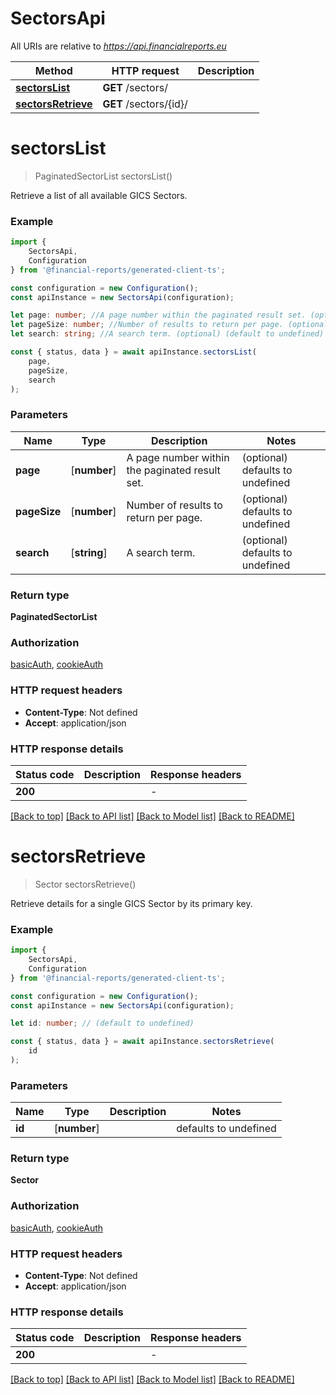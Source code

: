 # SectorsApi

All URIs are relative to *https://api.financialreports.eu*

|Method | HTTP request | Description|
|------------- | ------------- | -------------|
|[**sectorsList**](#sectorslist) | **GET** /sectors/ | |
|[**sectorsRetrieve**](#sectorsretrieve) | **GET** /sectors/{id}/ | |

# **sectorsList**
> PaginatedSectorList sectorsList()

Retrieve a list of all available GICS Sectors.

### Example

```typescript
import {
    SectorsApi,
    Configuration
} from '@financial-reports/generated-client-ts';

const configuration = new Configuration();
const apiInstance = new SectorsApi(configuration);

let page: number; //A page number within the paginated result set. (optional) (default to undefined)
let pageSize: number; //Number of results to return per page. (optional) (default to undefined)
let search: string; //A search term. (optional) (default to undefined)

const { status, data } = await apiInstance.sectorsList(
    page,
    pageSize,
    search
);
```

### Parameters

|Name | Type | Description  | Notes|
|------------- | ------------- | ------------- | -------------|
| **page** | [**number**] | A page number within the paginated result set. | (optional) defaults to undefined|
| **pageSize** | [**number**] | Number of results to return per page. | (optional) defaults to undefined|
| **search** | [**string**] | A search term. | (optional) defaults to undefined|


### Return type

**PaginatedSectorList**

### Authorization

[basicAuth](../README.md#basicAuth), [cookieAuth](../README.md#cookieAuth)

### HTTP request headers

 - **Content-Type**: Not defined
 - **Accept**: application/json


### HTTP response details
| Status code | Description | Response headers |
|-------------|-------------|------------------|
|**200** |  |  -  |

[[Back to top]](#) [[Back to API list]](../README.md#documentation-for-api-endpoints) [[Back to Model list]](../README.md#documentation-for-models) [[Back to README]](../README.md)

# **sectorsRetrieve**
> Sector sectorsRetrieve()

Retrieve details for a single GICS Sector by its primary key.

### Example

```typescript
import {
    SectorsApi,
    Configuration
} from '@financial-reports/generated-client-ts';

const configuration = new Configuration();
const apiInstance = new SectorsApi(configuration);

let id: number; // (default to undefined)

const { status, data } = await apiInstance.sectorsRetrieve(
    id
);
```

### Parameters

|Name | Type | Description  | Notes|
|------------- | ------------- | ------------- | -------------|
| **id** | [**number**] |  | defaults to undefined|


### Return type

**Sector**

### Authorization

[basicAuth](../README.md#basicAuth), [cookieAuth](../README.md#cookieAuth)

### HTTP request headers

 - **Content-Type**: Not defined
 - **Accept**: application/json


### HTTP response details
| Status code | Description | Response headers |
|-------------|-------------|------------------|
|**200** |  |  -  |

[[Back to top]](#) [[Back to API list]](../README.md#documentation-for-api-endpoints) [[Back to Model list]](../README.md#documentation-for-models) [[Back to README]](../README.md)

